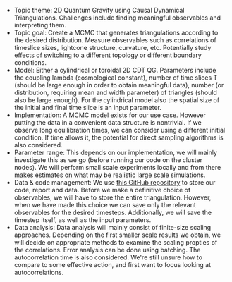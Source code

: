 - Topic theme: 2D Quantum Gravity using Causal Dynamical Triangulations. Challenges include finding meaningful observables and interpreting them. 
- Topic goal: Create a MCMC that generates triangulations according to the desired distribution. Measure observables such as correlations of timeslice sizes, lightcone structure, curvature, etc. Potentially study effects of switching to a different topology or different boundary conditions.
- Model: Either a cylindrical or toroidal 2D CDT QG. Parameters include the coupling lambda (cosmological constant), number of time slices T (should be large enough in order to obtain meaningful data), number (or distribution, requiring mean and width parameter) of triangles (should also be large enough). For the cylindrical model also the spatial size of the initial and final time slice is an input parameter.
- Implementation: A MCMC model exists for our use case. However putting the data in a convenient data structure is nontrivial. If we observe long equilibration times, we can consider using a different initial condition. If time allows it, the potential for direct sampling algorithms is also considered. 
- Parameter range: This depends on our implementation, we will mainly investigate this as we go (before running our code on the cluster nodes). We will perform small scale experiments locally and from there makes estimates on what may be realistic large scale simulations.
- Data & code management: We use [this GitHub repository](https://github.com/SirBlueRabbit/monte-carlo-CDT) to store our code, report and data. Before we make a definitive choice of observables, we will have to store the entire triangulation. However, when we have made this choice we can save only the relevant observables for the desired timesteps. Additionally, we will save the timestep itself, as well as the input parameters.
- Data analysis: Data analysis will mainly consist of finite-size scaling approaches. Depending on the first smaller scale results we obtain, we will decide on appropriate methods to examine the scaling propties of the correlations. Error analysis can be done using batching. The autocorrelation time is also considered.
We're still unsure how to compare to some effective action, and first want to focus looking at autocorrelations.